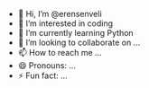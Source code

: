 - 👋 Hi, I’m @erensenveli
- 👀 I’m interested in coding
- 🌱 I’m currently learning Python
- 💞️ I’m looking to collaborate on ...
- 📫 How to reach me ...
- 😄 Pronouns: ...
- ⚡ Fun fact: ...

<!---
erensenveli/erensenveli is a ✨ special ✨ repository because its `README.md` (this file) appears on your GitHub profile.
You can click the Preview link to take a look at your changes.
--->
